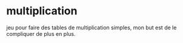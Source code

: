 # multiplication
jeu pour faire des tables de multiplication simples, mon but est de le compliquer de plus en plus.

